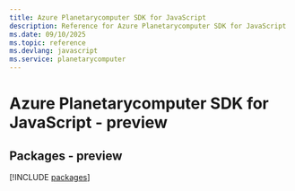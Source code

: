 ```yaml
---
title: Azure Planetarycomputer SDK for JavaScript
description: Reference for Azure Planetarycomputer SDK for JavaScript
ms.date: 09/10/2025
ms.topic: reference
ms.devlang: javascript
ms.service: planetarycomputer
---
```

# Azure Planetarycomputer SDK for JavaScript - preview
## Packages - preview
[!INCLUDE [packages](planetarycomputer-index.md)]